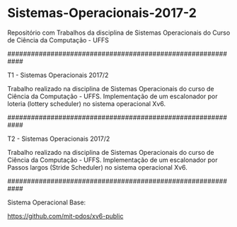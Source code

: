 # Sistemas-Operacionais-2017-2
Repositório com Trabalhos da disciplina de Sistemas Operacionais do Curso de Ciência da Computação - UFFS

############################################################

T1 - Sistemas Operacionais 2017/2

Trabalho realizado na disciplina de Sistemas Operacionais do curso de Ciência da Computação - UFFS.
Implementação de um escalonador por loteria (lottery scheduler) no sistema operacional Xv6.

############################################################

T2 - Sistemas Operacionais 2017/2

Trabalho realizado na disciplina de Sistemas Operacionais do curso de Ciência da Computação - UFFS.
Implementação de um escalonador por Passos largos (Stride Scheduler) no sistema operacional Xv6.

############################################################

Sistema Operacional Base:

https://github.com/mit-pdos/xv6-public
